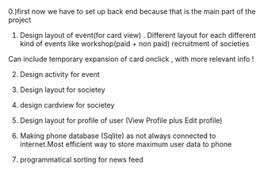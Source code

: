 0.)first now we have to set up back end because that is the main part of the project

1. Design layout of event(for card view) . Different layout for each different kind of events 
like 
workshop(paid + non paid)
recruitment of societies 

Can include temporary expansion of card onclick , with more relevant info !


2. Design activity for event 

3. Design layout for societey 

4. design cardview for societey 

5. Design layout for profile of user (View Profile plus Edit profile)

6. Making phone database (Sqlite) as not always connected to internet.Most efficient way to store maximum user data to phone 

7. programmatical sorting for news feed
